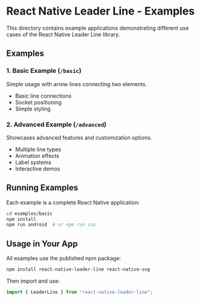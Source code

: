# React Native Leader Line - Examples

This directory contains example applications demonstrating different use cases of the React Native Leader Line library.

## Examples

### 1. Basic Example (`/basic`)

Simple usage with arrow lines connecting two elements.

- Basic line connections
- Socket positioning
- Simple styling

### 2. Advanced Example (`/advanced`)

Showcases advanced features and customization options.

- Multiple line types
- Animation effects
- Label systems
- Interactive demos

## Running Examples

Each example is a complete React Native application:

```bash
cd examples/basic
npm install
npm run android  # or npm run ios
```

## Usage in Your App

All examples use the published npm package:

```bash
npm install react-native-leader-line react-native-svg
```

Then import and use:

```jsx
import { LeaderLine } from "react-native-leader-line";
```
